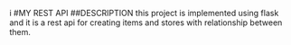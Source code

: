 i
#MY REST API
##DESCRIPTION
this project is implemented using flask and it is a rest api for creating items and stores with relationship between them.

